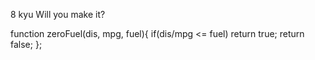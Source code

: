 8 kyu
Will you make it?

function zeroFuel(dis, mpg, fuel){
  if(dis/mpg <= fuel) return true;
  return false;
};

